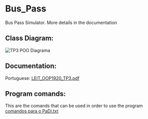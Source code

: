 # Bus_Pass
Bus Pass Simulator. More details in the documentation

## Class Diagram:
![TP3 POO Diagrama](https://user-images.githubusercontent.com/75253335/119808728-8db4b180-becb-11eb-947d-f54c7e52c1cb.jpg)

## Documentation:
Portuguese: [LEIT_OOP1920_TP3.pdf](https://github.com/RaffaeleFiorillo/Bus_Pass/files/6553120/LEIT_OOP1920_TP3.pdf)

## Program comands:

  This are the comands that can be used in order to use the program
[comandos  para o PaDi.txt](https://github.com/RaffaeleFiorillo/Bus_Pass/files/6553130/comandos.para.o.PaDi.txt)




